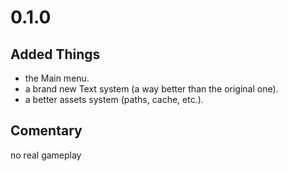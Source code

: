 # 0.1.0

## Added Things

- the Main menu.
- a brand new Text system (a way better than the original one).
- a better assets system (paths, cache, etc.).

## Comentary

no real gameplay
